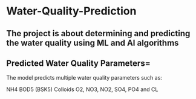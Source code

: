 # Water-Quality-Prediction
The project is about determining and predicting the water quality using ML and AI algorithms
--
## Predicted Water Quality Parameters=
The model predicts multiple water quality parameters such as:

NH4
BOD5 (BSK5)
Colloids
O2, NO3, NO2, SO4, PO4 and
CL

